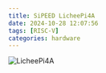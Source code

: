 ```yaml
---
title: SiPEED LicheePi4A
date: 2024-10-28 12:07:56
tags: [RISC-V]
categories: hardware
---
```


![LicheePi4A](/images/SiPEED-LicheePi4A/licheepi4a.jpg)

